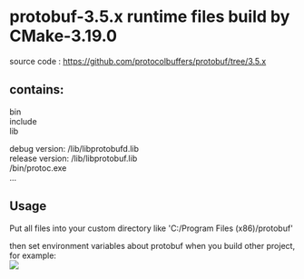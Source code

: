 # protobuf-3.5.x runtime files build by CMake-3.19.0
source code : https://github.com/protocolbuffers/protobuf/tree/3.5.x <br>

## contains:<br>
bin<br>
include<br> 
lib<br>


debug version: /lib/libprotobufd.lib<br>
release version: /lib/libprotobuf.lib<br>
/bin/protoc.exe<br>
...<br>


## Usage
Put all files into your custom directory like 'C:/Program Files (x86)/protobuf'<br>

then set environment variables about protobuf when you build other project, for example:<br>
![](https://github.com/sitonmoon/protobuf-3.5.x-Release/blob/main/demo.png)
